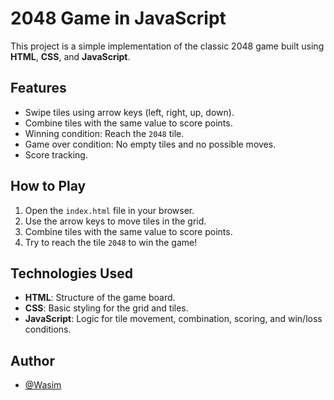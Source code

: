 # 2048 Game in JavaScript

This project is a simple implementation of the classic 2048 game built using **HTML**, **CSS**, and **JavaScript**.

## Features
- Swipe tiles using arrow keys (left, right, up, down).
- Combine tiles with the same value to score points.
- Winning condition: Reach the `2048` tile.
- Game over condition: No empty tiles and no possible moves.
- Score tracking.

## How to Play
1. Open the `index.html` file in your browser.
2. Use the arrow keys to move tiles in the grid.
3. Combine tiles with the same value to score points.
4. Try to reach the tile `2048` to win the game!

## Technologies Used
- **HTML**: Structure of the game board.
- **CSS**: Basic styling for the grid and tiles.
- **JavaScript**: Logic for tile movement, combination, scoring, and win/loss conditions.

## Author
- [@Wasim](https://github.com/Wasim-Rana)
